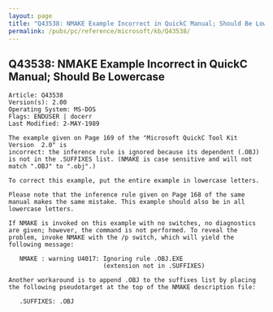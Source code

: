 ```yaml
---
layout: page
title: "Q43538: NMAKE Example Incorrect in QuickC Manual; Should Be Lowercase"
permalink: /pubs/pc/reference/microsoft/kb/Q43538/
---
```


## Q43538: NMAKE Example Incorrect in QuickC Manual; Should Be Lowercase

	Article: Q43538
	Version(s): 2.00
	Operating System: MS-DOS
	Flags: ENDUSER | docerr
	Last Modified: 2-MAY-1989
	
	The example given on Page 169 of the "Microsoft QuickC Tool Kit
	Version  2.0" is
	incorrect: the inference rule is ignored because its dependent (.OBJ)
	is not in the .SUFFIXES list. (NMAKE is case sensitive and will not
	match ".OBJ" to ".obj".)
	
	To correct this example, put the entire example in lowercase letters.
	
	Please note that the inference rule given on Page 168 of the same
	manual makes the same mistake. This example should also be in all
	lowercase letters.
	
	If NMAKE is invoked on this example with no switches, no diagnostics
	are given; however, the command is not performed. To reveal the
	problem, invoke NMAKE with the /p switch, which will yield the
	following message:
	
	   NMAKE : warning U4017: Ignoring rule .OBJ.EXE
	                          (extension not in .SUFFIXES)
	
	Another workaround is to append .OBJ to the suffixes list by placing
	the following pseudotarget at the top of the NMAKE description file:
	
	   .SUFFIXES: .OBJ
